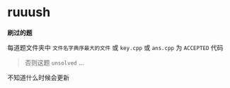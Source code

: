 # ruuush

**刷过的题**

每道题文件夹中 `文件名字典序最大的文件` 或 `key.cpp` 或 `ans.cpp` 为
`ACCEPTED` 代码

> 否则这题 `unsolved` …

不知道什么时候会更新
